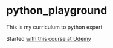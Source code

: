 # python_playground
This is my curriculum to python expert

Started [with this course at Udemy](https://www.udemy.com/course/the-python-mega-course/)